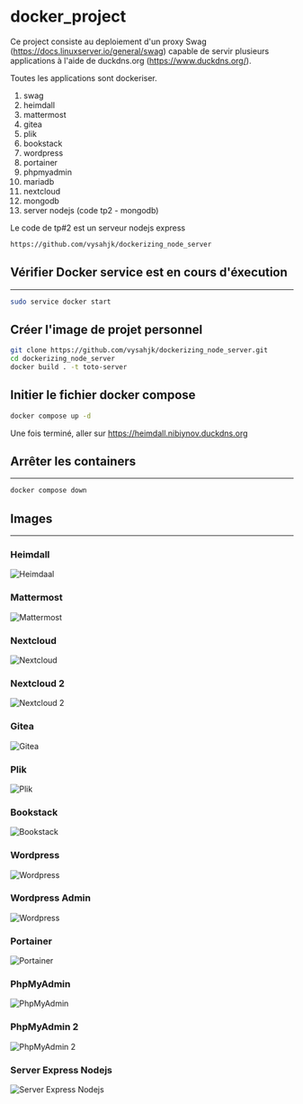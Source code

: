 # docker_project

Ce project consiste au deploiement d'un proxy Swag (<https://docs.linuxserver.io/general/swag>) capable de servir plusieurs applications à l'aide de duckdns.org (<https://www.duckdns.org/>).

Toutes les applications sont dockeriser.

1. swag
2. heimdall
3. mattermost
4. gitea
5. plik
6. bookstack
7. wordpress
8. portainer
9. phpmyadmin
10. mariadb
11. nextcloud
12. mongodb
13. server nodejs (code tp2 - mongodb)

Le code de tp#2 est un serveur nodejs express

```bash
https://github.com/vysahjk/dockerizing_node_server
```

## Vérifier Docker service est en cours d'éxecution

---

```bash
sudo service docker start
```

## Créer l'image de projet personnel

```bash
git clone https://github.com/vysahjk/dockerizing_node_server.git
cd dockerizing_node_server
docker build . -t toto-server
```

## Initier le fichier docker compose

```bash
docker compose up -d

```

Une fois terminé, aller sur <https://heimdall.nibiynov.duckdns.org>

## Arrêter les containers

---

```bash
docker compose down
```

## Images

---

### Heimdall

![Heimdaal](https://i.imgur.com/d7Tylr5.png)

### Mattermost

![Mattermost](https://i.imgur.com/x6lMQ56.png)

### Nextcloud

![Nextcloud](https://i.imgur.com/n4tFqp9.png)

### Nextcloud 2

![Nextcloud 2](https://i.imgur.com/AoC7d7t.png)

### Gitea

![Gitea](https://i.imgur.com/8LqxAU1.png)

### Plik

![Plik](https://i.imgur.com/gzrksUr.png)

### Bookstack

![Bookstack](https://i.imgur.com/sJog2tP.png)

### Wordpress

![Wordpress](https://i.imgur.com/zGqCDdV.png)

### Wordpress Admin

![Wordpress](https://i.imgur.com/WWhxdv1.png)

### Portainer

![Portainer](https://i.imgur.com/YwcxTKk.png)

### PhpMyAdmin

![PhpMyAdmin](https://i.imgur.com/NRtqiO3.png)

### PhpMyAdmin 2

![PhpMyAdmin 2](https://i.imgur.com/VYAR1LY.png)

### Server Express Nodejs

![Server Express Nodejs](https://i.imgur.com/DNgqN2X.png)
